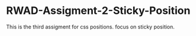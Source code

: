 # RWAD-Assigment-2-Sticky-Position
This is the third assigment for css positions. focus on sticky position.
